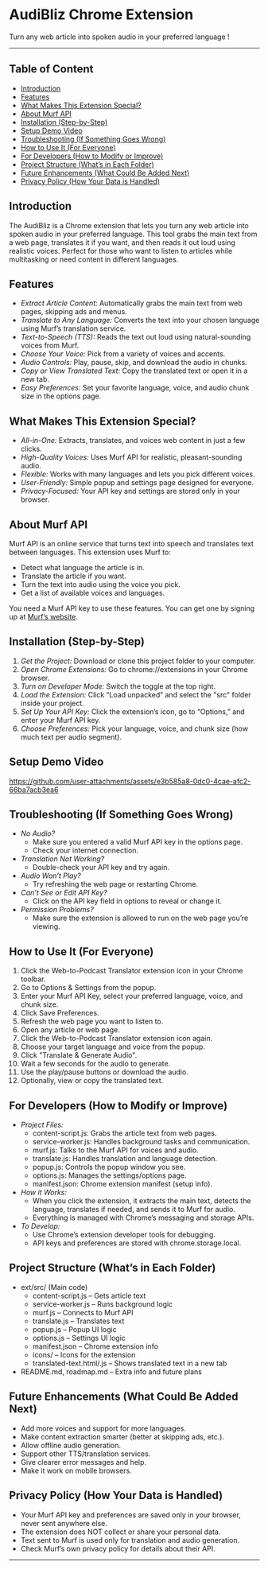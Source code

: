 # AudiBliz Chrome Extension

Turn any web article into spoken audio in your preferred language !

---

## Table of Content

- [Introduction](#introduction)
- [Features](#features)
- [What Makes This Extension Special?](#what-makes-this-extension-special)
- [About Murf API](#about-murf-api)
- [Installation (Step-by-Step)](#installation-step-by-step)
- [Setup Demo Video](#setup-demo-video)
- [Troubleshooting (If Something Goes Wrong)](#troubleshooting-if-something-goes-wrong)
- [How to Use It (For Everyone)](#how-to-use-it-for-everyone)
- [For Developers (How to Modify or Improve)](#for-developers-how-to-modify-or-improve)
- [Project Structure (What’s in Each Folder)](#project-structure-whats-in-each-folder)
- [Future Enhancements (What Could Be Added Next)](#future-enhancements-what-could-be-added-next)
- [Privacy Policy (How Your Data is Handled)](#privacy-policy-how-your-data-is-handled)

## Introduction
The AudiBliz is a Chrome extension that lets you turn any web article into spoken audio in your preferred language. This tool grabs the main text from a web page, translates it if you want, and then reads it out loud using realistic voices. Perfect for those who want to listen to articles while multitasking or need content in different languages.

## Features
- *Extract Article Content:* Automatically grabs the main text from web pages, skipping ads and menus.
- *Translate to Any Language:* Converts the text into your chosen language using Murf’s translation service.
- *Text-to-Speech (TTS):* Reads the text out loud using natural-sounding voices from Murf.
- *Choose Your Voice:* Pick from a variety of voices and accents.
- *Audio Controls:* Play, pause, skip, and download the audio in chunks.
- *Copy or View Translated Text:* Copy the translated text or open it in a new tab.
- *Easy Preferences:* Set your favorite language, voice, and audio chunk size in the options page.

## What Makes This Extension Special?
- *All-in-One:* Extracts, translates, and voices web content in just a few clicks.
- *High-Quality Voices:* Uses Murf API for realistic, pleasant-sounding audio.
- *Flexible:* Works with many languages and lets you pick different voices.
- *User-Friendly:* Simple popup and settings page designed for everyone.
- *Privacy-Focused:* Your API key and settings are stored only in your browser.

## About Murf API
Murf API is an online service that turns text into speech and translates text between languages. This extension uses Murf to:
- Detect what language the article is in.
- Translate the article if you want.
- Turn the text into audio using the voice you pick.
- Get a list of available voices and languages.

You need a Murf API key to use these features. You can get one by signing up at [Murf’s website](https://murf.ai/).

## Installation (Step-by-Step)
1. *Get the Project:* Download or clone this project folder to your computer.
2. *Open Chrome Extensions:* Go to chrome://extensions in your Chrome browser.
3. *Turn on Developer Mode:* Switch the toggle at the top right.
4. *Load the Extension:* Click “Load unpacked” and select the "src" folder inside your project.
5. *Set Up Your API Key:* Click the extension’s icon, go to “Options,” and enter your Murf API key.
6. *Choose Preferences:* Pick your language, voice, and chunk size (how much text per audio segment).

## Setup Demo Video
https://github.com/user-attachments/assets/e3b585a8-0dc0-4cae-afc2-66ba7acb3ea6


## Troubleshooting (If Something Goes Wrong)
- *No Audio?*
  - Make sure you entered a valid Murf API key in the options page.
  - Check your internet connection.
- *Translation Not Working?*
  - Double-check your API key and try again.
- *Audio Won’t Play?*
  - Try refreshing the web page or restarting Chrome.
- *Can’t See or Edit API Key?*
  - Click on the API key field in options to reveal or change it.
- *Permission Problems?*
  - Make sure the extension is allowed to run on the web page you’re viewing.

## How to Use It (For Everyone)
1. Click the Web-to-Podcast Translator extension icon in your Chrome toolbar.
2. Go to Options & Settings from the popup.
3. Enter your Murf API Key, select your preferred language, voice, and chunk size.
4. Click Save Preferences.
5. Refresh the web page you want to listen to.
6. Open any article or web page.
7. Click the Web-to-Podcast Translator extension icon again.
8. Choose your target language and voice from the popup.
9. Click "Translate & Generate Audio".
10. Wait a few seconds for the audio to generate.
11. Use the play/pause buttons or download the audio.
12. Optionally, view or copy the translated text.

## For Developers (How to Modify or Improve)
- *Project Files:*
  - content-script.js: Grabs the article text from web pages.
  - service-worker.js: Handles background tasks and communication.
  - murf.js: Talks to the Murf API for voices and audio.
  - translate.js: Handles translation and language detection.
  - popup.js: Controls the popup window you see.
  - options.js: Manages the settings/options page.
  - manifest.json: Chrome extension manifest (setup info).
- *How it Works:*
  - When you click the extension, it extracts the main text, detects the language, translates if needed, and sends it to Murf for audio.
  - Everything is managed with Chrome’s messaging and storage APIs.
- *To Develop:*
  - Use Chrome’s extension developer tools for debugging.
  - API keys and preferences are stored with chrome.storage.local.

## Project Structure (What’s in Each Folder)
- ext/src/ (Main code)
  - content-script.js – Gets article text
  - service-worker.js – Runs background logic
  - murf.js – Connects to Murf API
  - translate.js – Translates text
  - popup.js – Popup UI logic
  - options.js – Settings UI logic
  - manifest.json – Chrome extension info
  - icons/ – Icons for the extension
  - translated-text.html/.js – Shows translated text in a new tab
- README.md, roadmap.md – Extra info and future plans

## Future Enhancements (What Could Be Added Next)
- Add more voices and support for more languages.
- Make content extraction smarter (better at skipping ads, etc.).
- Allow offline audio generation.
- Support other TTS/translation services.
- Give clearer error messages and help.
- Make it work on mobile browsers.

## Privacy Policy (How Your Data is Handled)
- Your Murf API key and preferences are saved only in your browser, never sent anywhere else.
- The extension does NOT collect or share your personal data.
- Text sent to Murf is used only for translation and audio generation.
- Check Murf’s own privacy policy for details about their API.

---
